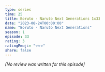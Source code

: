 ```yaml
---
type: series
time: 25
title: Boruto - Naruto Next Generations 1x33
date: "2023-08-24T00:00:00"
name: "Boruto - Naruto Next Generations"
season: 1
episode: 33
rating: 3
ratingEmoji: "⭐️⭐️⭐️"
share: false
---
```


_[No review was written for this episode]_